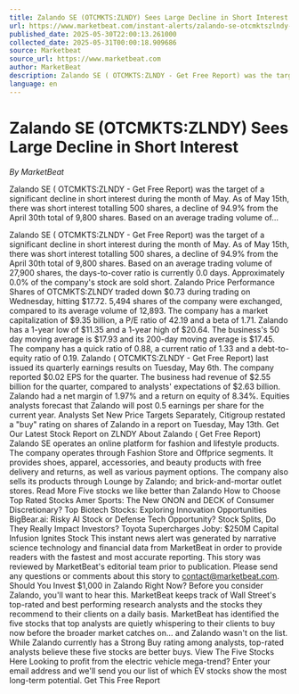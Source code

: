 ```yaml
---
title: Zalando SE (OTCMKTS:ZLNDY) Sees Large Decline in Short Interest
url: https://www.marketbeat.com/instant-alerts/zalando-se-otcmktszlndy-sees-large-decline-in-short-interest-2025-05-28/
published_date: 2025-05-30T22:00:13.261000
collected_date: 2025-05-31T00:00:18.909686
source: Marketbeat
source_url: https://www.marketbeat.com
author: MarketBeat
description: Zalando SE ( OTCMKTS:ZLNDY - Get Free Report) was the target of a significant decline in short interest during the month of May. As of May 15th, there was short interest totalling 500 shares, a decline of 94.9% from the April 30th total of 9,800 shares. Based on an average trading volume of...
language: en
---
```


# Zalando SE (OTCMKTS:ZLNDY) Sees Large Decline in Short Interest

*By MarketBeat*

Zalando SE ( OTCMKTS:ZLNDY - Get Free Report) was the target of a significant decline in short interest during the month of May. As of May 15th, there was short interest totalling 500 shares, a decline of 94.9% from the April 30th total of 9,800 shares. Based on an average trading volume of...

Zalando SE ( OTCMKTS:ZLNDY - Get Free Report) was the target of a significant decline in short interest during the month of May. As of May 15th, there was short interest totalling 500 shares, a decline of 94.9% from the April 30th total of 9,800 shares. Based on an average trading volume of 27,900 shares, the days-to-cover ratio is currently 0.0 days. Approximately 0.0% of the company's stock are sold short. Zalando Price Performance Shares of OTCMKTS:ZLNDY traded down $0.73 during trading on Wednesday, hitting $17.72. 5,494 shares of the company were exchanged, compared to its average volume of 12,893. The company has a market capitalization of $9.35 billion, a P/E ratio of 42.19 and a beta of 1.71. Zalando has a 1-year low of $11.35 and a 1-year high of $20.64. The business's 50 day moving average is $17.93 and its 200-day moving average is $17.45. The company has a quick ratio of 0.88, a current ratio of 1.33 and a debt-to-equity ratio of 0.19. Zalando ( OTCMKTS:ZLNDY - Get Free Report) last issued its quarterly earnings results on Tuesday, May 6th. The company reported $0.02 EPS for the quarter. The business had revenue of $2.55 billion for the quarter, compared to analysts' expectations of $2.63 billion. Zalando had a net margin of 1.97% and a return on equity of 8.34%. Equities analysts forecast that Zalando will post 0.5 earnings per share for the current year. Analysts Set New Price Targets Separately, Citigroup restated a "buy" rating on shares of Zalando in a report on Tuesday, May 13th. Get Our Latest Stock Report on ZLNDY About Zalando ( Get Free Report) Zalando SE operates an online platform for fashion and lifestyle products. The company operates through Fashion Store and Offprice segments. It provides shoes, apparel, accessories, and beauty products with free delivery and returns, as well as various payment options. The company also sells its products through Lounge by Zalando; and brick-and-mortar outlet stores. Read More Five stocks we like better than Zalando How to Choose Top Rated Stocks Amer Sports: The New ONON and DECK of Consumer Discretionary? Top Biotech Stocks: Exploring Innovation Opportunities BigBear.ai: Risky AI Stock or Defense Tech Opportunity? Stock Splits, Do They Really Impact Investors? Toyota Supercharges Joby: $250M Capital Infusion Ignites Stock This instant news alert was generated by narrative science technology and financial data from MarketBeat in order to provide readers with the fastest and most accurate reporting. This story was reviewed by MarketBeat's editorial team prior to publication. Please send any questions or comments about this story to contact@marketbeat.com. Should You Invest $1,000 in Zalando Right Now? Before you consider Zalando, you'll want to hear this. MarketBeat keeps track of Wall Street's top-rated and best performing research analysts and the stocks they recommend to their clients on a daily basis. MarketBeat has identified the five stocks that top analysts are quietly whispering to their clients to buy now before the broader market catches on... and Zalando wasn't on the list. While Zalando currently has a Strong Buy rating among analysts, top-rated analysts believe these five stocks are better buys. View The Five Stocks Here Looking to profit from the electric vehicle mega-trend? Enter your email address and we'll send you our list of which EV stocks show the most long-term potential. Get This Free Report